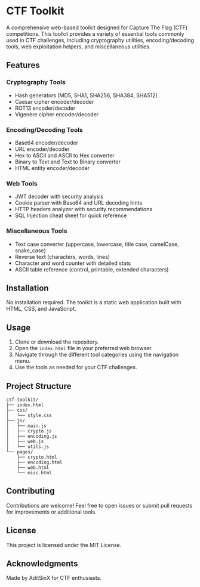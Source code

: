 # CTF Toolkit

A comprehensive web-based toolkit designed for Capture The Flag (CTF) competitions. This toolkit provides a variety of essential tools commonly used in CTF challenges, including cryptography utilities, encoding/decoding tools, web exploitation helpers, and miscellaneous utilities.

## Features

### Cryptography Tools
- Hash generators (MD5, SHA1, SHA256, SHA384, SHA512)
- Caesar cipher encoder/decoder
- ROT13 encoder/decoder
- Vigenère cipher encoder/decoder

### Encoding/Decoding Tools
- Base64 encoder/decoder
- URL encoder/decoder
- Hex to ASCII and ASCII to Hex converter
- Binary to Text and Text to Binary converter
- HTML entity encoder/decoder

### Web Tools
- JWT decoder with security analysis
- Cookie parser with Base64 and URL decoding hints
- HTTP headers analyzer with security recommendations
- SQL Injection cheat sheet for quick reference

### Miscellaneous Tools
- Text case converter (uppercase, lowercase, title case, camelCase, snake_case)
- Reverse text (characters, words, lines)
- Character and word counter with detailed stats
- ASCII table reference (control, printable, extended characters)

## Installation

No installation required. The toolkit is a static web application built with HTML, CSS, and JavaScript.

## Usage

1. Clone or download the repository.
2. Open the `index.html` file in your preferred web browser.
3. Navigate through the different tool categories using the navigation menu.
4. Use the tools as needed for your CTF challenges.

## Project Structure

```
ctf-toolkit/
├── index.html
├── css/
│   └── style.css
├── js/
│   ├── main.js
│   ├── crypto.js
│   ├── encoding.js
│   ├── web.js
│   └── utils.js
└── pages/
    ├── crypto.html
    ├── encoding.html
    ├── web.html
    └── misc.html
```

## Contributing

Contributions are welcome! Feel free to open issues or submit pull requests for improvements or additional tools.

## License

This project is licensed under the MIT License.

## Acknowledgments

Made by AditSinX for CTF enthusiasts.
